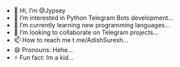 - 👋 Hi, I’m @Jypsey
- 👀 I’m interested in Python Telegram Bots development...
- 🌱 I’m currently learning new programming languages...
- 💞️ I’m looking to collaborate on Telegram projects...
- 📫 How to reach me t.me/AdishSuresh...
- 😄 Pronouns: Hehe...
- ⚡ Fun fact: Im a kid...

<!---
Jypsey/Jypsey is a ✨ special ✨ repository because its `README.md` (this file) appears on your GitHub profile.
You can click the Preview link to take a look at your changes.
--->

